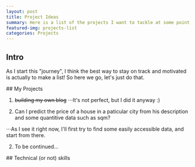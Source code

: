 ```yaml
---
layout: post
title: Project Ideas
summary: Here is a list of the projects I want to tackle at some point.
featured-img: projects-list
categories: Projects
---
```


## Intro

As I start this "journey", I think the best way to stay on track and motivated is actually to make a list!
So here we go, let's just do that.


<a name="projects"/>
## My Projects

1. ~~building my own blog~~
⋅⋅⋅It's not perfect, but I did it anyway :)

1. Can I predict the price of a house in a paticular city from his description and some quantitive data such as sqm?

⋅⋅⋅As I see it right now, I'll first try to find some easily accessible data, and start from there.

2. To be continued...


<a name="skills"/>
## Technical (or not) skills


